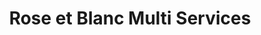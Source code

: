 ---
title: "Rose et Blanc Multi Services"
url: /terrier-rouge/rose-et-blanc-multi-services/
shop: supermercado
---